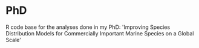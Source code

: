 # PhD
R code base for the analyses done in my PhD: 'Improving Species Distribution Models for Commercially Important Marine Species on a Global Scale'
